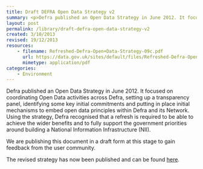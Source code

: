 ```yaml
---
title: Draft DEFRA Open Data Strategy v2
summary: <p>Defra published an Open Data Strategy in June 2012. It focused on coordinating Open Data activities across Defra, setting up a transparency panel, identifying some key initial commitments and putting in place initial mechanisms to embed open data principles within Defra and its Network.</p>
layout: post
permalink: /library/draft-defra-open-data-strategy-v2
created: 3/10/2013
revised: 19/12/2013
resources:
    - filename: Refreshed-Defra-Open+Data-Strategy-09c.pdf
      url: https://data.gov.uk/sites/default/files/Refreshed-Defra-Open+Data-Strategy-09c_0.pdf
      mimetype: application/pdf
categories:
    - Environment
---
```


<p>Defra published an Open Data Strategy in June 2012. It focused on coordinating Open Data activities across Defra, setting up a transparency panel, identifying some key initial commitments and putting in place initial mechanisms to embed open data principles within Defra and its Network. Using the strategy, Defra recognised that a refresh is required to be able to achieve the wider benefits and to fully support the government priorities around building a National Information Infrastructure (NII).</p>
<p>We are publishing this document in a draft form at this stage to gain feedback from the user community.</p>
<p>The revised strategy has now been published and can be found <a href="https://www.gov.uk/government/publications/defra-open-data-strategy" rel="nofollow">here</a>.</p>
